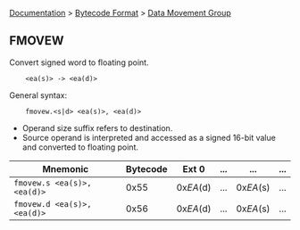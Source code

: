 [Documentation](../../README.md) > [Bytecode Format](../README.md) > [Data Movement Group](../InstructionsDataMovel.md)

## FMOVEW

Convert signed word to floating point.

        <ea(s)> -> <ea(d)>

General syntax:

        fmovew.<s|d> <ea(s)>, <ea(d)>

* Operand size suffix refers to destination.
* Source operand is interpreted and accessed as a signed 16-bit value and converted to floating point.

| Mnemonic | Bytecode | Ext 0 | ... | ... | ... |
| - | - | - | - | - | - |
| `fmovew.s <ea(s)>, <ea(d)>` | 0x55 | 0x*EA*(d) | ... | 0x*EA*(s) | ... |
| `fmovew.d <ea(s)>, <ea(d)>` | 0x56 | 0x*EA*(d) | ... | 0x*EA*(s) | ... |
